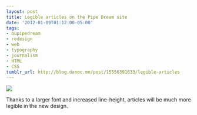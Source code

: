 ```yaml
---
layout: post
title: Legible articles on the Pipe Dream site
date: '2012-01-09T01:12:00-05:00'
tags:
- bupipedream
- redesign
- web
- typography
- journalism
- HTML
- CSS
tumblr_url: http://blog.danoc.me/post/15556391633/legible-articles
---
```


![](http://24.media.tumblr.com/tumblr_lxip84K67N1r8aozao1_1280.png)

Thanks to a larger font and increased line-height, articles will be much more legible in the new design.
